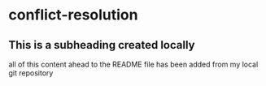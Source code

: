 # conflict-resolution

## This is a subheading created locally

all of this content ahead to the README file has been added from my local git repository
